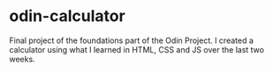 # odin-calculator
Final project of the foundations part of the Odin Project.
I created a calculator using what I learned in HTML, CSS and JS over the last two weeks.
